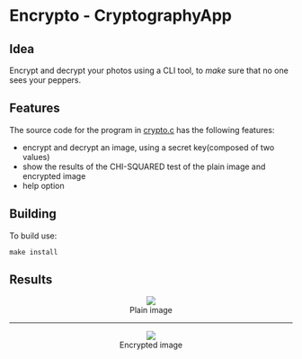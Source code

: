 # Encrypto - CryptographyApp
## Idea
Encrypt and decrypt your photos using a CLI tool, to *make* sure that no one sees your peppers.
## Features
The source code for the program in [crypto.c](crypto.c) has the following features:
- encrypt and decrypt an image, using a secret key(composed of two values)
- show the results of the CHI-SQUARED test of the plain image and encrypted image
- help option
## Building
To build use:
```
make install
```
## Results
<p align="center">
  <img src="https://github.com/Alecsandu/CryptographyApp/blob/main/peppers.bmp">
  <br/>
  Plain image
  <hr />
</p>

<p align="center">
  <img src="https://github.com/Alecsandu/CryptographyApp/blob/main/examples/encodedpeppers.bmp">
  <br />
  Encrypted image
</p>
